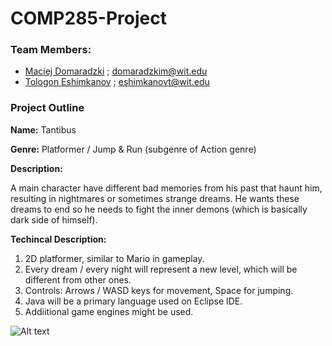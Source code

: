 COMP285-Project
===============

### Team Members: 
- [Maciej Domaradzki](https://github.com/maciula)   ;   domaradzkim@wit.edu  
- [Tologon Eshimkanov](https://github.com/Tologon)   ;   eshimkanovt@wit.edu

### Project Outline

**Name:** Tantibus

**Genre:** Platformer / Jump & Run (subgenre of Action genre)

**Description:**

A main character have different bad memories from his past that haunt him, resulting in nightmares or sometimes strange dreams. He wants these dreams to end so he needs to fight the inner demons (which is basically dark side of himself).

**Techincal Description:**

1. 2D platformer, similar to Mario in gameplay.
2. Every dream / every night will represent a new level, which will be different from other ones.
3. Controls: Arrows / WASD keys for movement, Space for jumping.
4. Java will be a primary language used on Eclipse IDE.
5. Addiitional game engines might be used.


![Alt text](https://fbcdn-sphotos-h-a.akamaihd.net/hphotos-ak-xfa1/v/t34.0-12/10723064_963143423712911_1076808026_n.jpg?oh=6d30374c60ef93b30717556d59737862&oe=542FFBD5&__gda__=1412466486_4c762c0e682b9badc1b3d99b43b9fc1e "Character prototype01")
